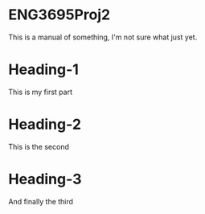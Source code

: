 # ENG3695Proj2

This is a manual of something, I'm not sure what just yet.















# Heading-1
This is my first part



















# Heading-2
This is the second



















# Heading-3
And finally the third

















